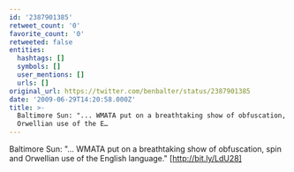 ```yaml
---
id: '2387901385'
retweet_count: '0'
favorite_count: '0'
retweeted: false
entities:
  hashtags: []
  symbols: []
  user_mentions: []
  urls: []
original_url: https://twitter.com/benbalter/status/2387901385
date: '2009-06-29T14:20:58.000Z'
title: >-
  Baltimore Sun: "... WMATA put on a breathtaking show of obfuscation, spin and
  Orwellian use of the E…
---
```


Baltimore Sun: "... WMATA put on a breathtaking show of obfuscation, spin and Orwellian use of the English language." [http://bit.ly/LdU28]